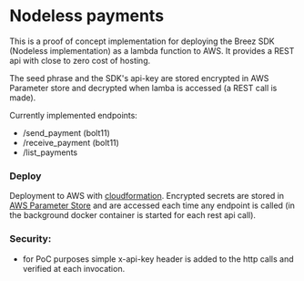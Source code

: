 # Nodeless payments
This is a proof of concept implementation for deploying the Breez SDK (Nodeless implementation) as a lambda function to AWS. It provides a REST api with close to zero cost of hosting.

The seed phrase and the SDK's api-key are stored encrypted in AWS Parameter store and decrypted when lamba is accessed (a REST call is made). 

Currently implemented endpoints:
- /send_payment (bolt11)
- /receive_payment (bolt11)
- /list_payments

### Deploy 
Deployment to AWS with [cloudformation](./cloudformation.yaml). Encrypted secrets are stored in [AWS Parameter Store](https://docs.aws.amazon.com/systems-manager/latest/userguide/systems-manager-parameter-store.html) and are accessed each time any endpoint is called (in the background docker container is started for each rest api call).

### Security:
- for PoC purposes simple x-api-key header is added to the http calls and verified at each invocation. 

